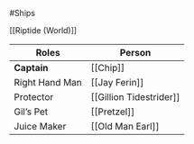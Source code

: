 
#Ships 

[[Riptide (World)]]


| Roles          | Person                  |
| -------------- | ----------------------- |
| **Captain**    | [[Chip]]                |
| Right Hand Man | [[Jay Ferin]]           |
| Protector      | [[Gillion Tidestrider]] |
| Gil’s Pet      | [[Pretzel]]             |
| Juice Maker    | [[Old Man Earl]]        |



